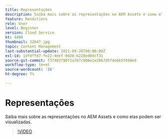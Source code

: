 ```yaml
---
title: Representações
description: Saiba mais sobre as representações no AEM Assets e como elas podem ser visualizadas.
feature: Renditions
role: User
level: Beginner
version: Cloud Service
kt: 4496
thumbnail: 32047.jpg
topic: Content Management
last-substantial-update: 2021-09-26T00:00:00Z
exl-id: 1df0ffd7-fe22-4eef-9428-b228ed0dcf31
source-git-commit: f37483f90f2a707c906e1e206795fdebb5f698e9
workflow-type: tm+mt
source-wordcount: '26'
ht-degree: 7%

---
```


# Representações

Saiba mais sobre as representações no AEM Assets e como elas podem ser visualizadas.

>[!VIDEO](https://video.tv.adobe.com/v/32047/?quality=12&learn=on&hidetitle=true)
